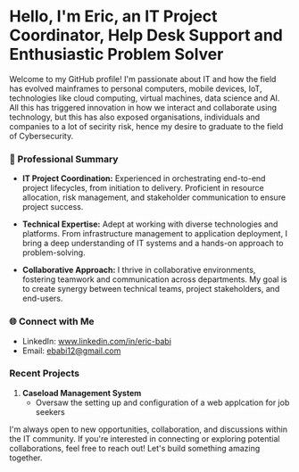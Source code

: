 # Hello, I'm Eric, an IT Project Coordinator, Help Desk Support and Enthusiastic Problem Solver

Welcome to my GitHub profile! I'm passionate about IT and how the field has evolved mainframes to personal computers, mobile devices, IoT, technologies like cloud computing, virtual machines, data science and AI. All this has triggered innovation in how we interact and collaborate using technology, but this has also exposed organisations, individuals and companies to a lot of secirity risk, hence my desire to graduate to the field of Cybersecurity. 


### 💼 Professional Summary

- **IT Project Coordination:** Experienced in orchestrating end-to-end project lifecycles, from initiation to delivery. Proficient in resource allocation, risk management, and stakeholder communication to ensure project success.

- **Technical Expertise:** Adept at working with diverse technologies and platforms. From infrastructure management to application deployment, I bring a deep understanding of IT systems and a hands-on approach to problem-solving.

- **Collaborative Approach:** I thrive in collaborative environments, fostering teamwork and communication across departments. My goal is to create synergy between technical teams, project stakeholders, and end-users.

### 🌐 Connect with Me

- LinkedIn: www.linkedin.com/in/eric-babi 
- Email: ebabi12@gmail.com

### Recent Projects

1. **Caseload Management System**
   - Oversaw the setting up and configuration of a web applcation for job seekers 

I'm always open to new opportunities, collaboration, and discussions within the IT community. If you're interested in connecting or exploring potential collaborations, feel free to reach out! Let's build something amazing together.



